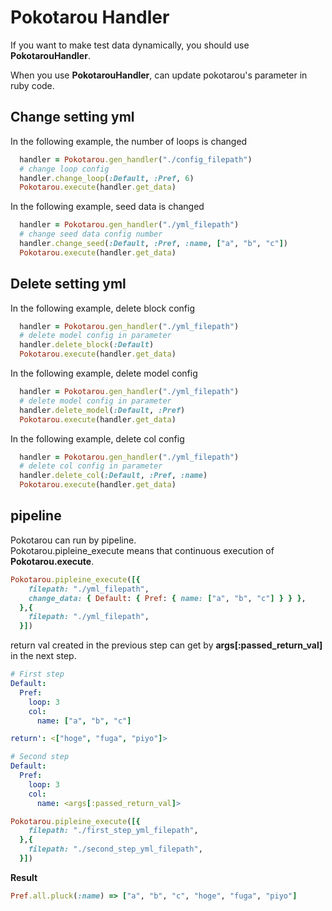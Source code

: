 # Pokotarou Handler

If you want to make test data dynamically, you should use __PokotarouHandler__.

When you use __PokotarouHandler__, can update pokotarou's parameter  in ruby code.


## Change setting yml

In the following example, the number of loops is changed

```ruby
  handler = Pokotarou.gen_handler("./config_filepath")
  # change loop config
  handler.change_loop(:Default, :Pref, 6)
  Pokotarou.execute(handler.get_data)
```


In the following example, seed data is changed

```ruby
  handler = Pokotarou.gen_handler("./yml_filepath")
  # change seed data config number
  handler.change_seed(:Default, :Pref, :name, ["a", "b", "c"])
  Pokotarou.execute(handler.get_data)
```

## Delete setting yml

In the following example, delete block config

```ruby
  handler = Pokotarou.gen_handler("./yml_filepath")
  # delete model config in parameter
  handler.delete_block(:Default)
  Pokotarou.execute(handler.get_data)
```

In the following example, delete model config

```ruby
  handler = Pokotarou.gen_handler("./yml_filepath")
  # delete model config in parameter
  handler.delete_model(:Default, :Pref)
  Pokotarou.execute(handler.get_data)
```

In the following example, delete col config

```ruby
  handler = Pokotarou.gen_handler("./yml_filepath")
  # delete col config in parameter
  handler.delete_col(:Default, :Pref, :name)
  Pokotarou.execute(handler.get_data)
```

## pipeline
Pokotarou can run by pipeline.  
Pokotarou.pipleine_execute means that continuous execution of __Pokotarou.execute__.

```ruby
Pokotarou.pipleine_execute([{
    filepath: "./yml_filepath", 
    change_data: { Default: { Pref: { name: ["a", "b", "c"] } } },
  },{
    filepath: "./yml_filepath", 
  }])
```

return val created in the previous step can get by __args[:passed_return_val]__ in the next step.


```yml
# First step
Default:
  Pref: 
    loop: 3
    col:
      name: ["a", "b", "c"]

return': <["hoge", "fuga", "piyo"]>
```

```yml
# Second step
Default:
  Pref: 
    loop: 3
    col:
      name: <args[:passed_return_val]>
```

```ruby
Pokotarou.pipleine_execute([{
    filepath: "./first_step_yml_filepath", 
  },{
    filepath: "./second_step_yml_filepath", 
  }])
```

__Result__
```ruby
Pref.all.pluck(:name) => ["a", "b", "c", "hoge", "fuga", "piyo"]
```